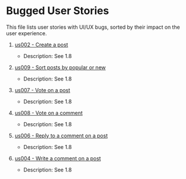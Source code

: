 # Bugged User Stories

This file lists user stories with UI/UX bugs, sorted by their impact on the user experience.

1. [us002 - Create a post](/docs/sprintA/us002/01.requirements-engineering/readme.md)

   - Description: See 1.8

2. [us009 - Sort posts by popular or new](/docs/sprintA/us009/01.requirements-engeneering/readme.md)

   - Description: See 1.8

3. [us007 - Vote on a post](/docs/sprintA/us007/01.requirements-engineering/readme.md)

   - Description: See 1.8

4. [us008 - Vote on a comment](/docs/sprintA/us008/01.requirements-engineering/readme.md)

   - Description: See 1.8

5. [us006 - Reply to a comment on a post](/docs/sprintA/us006/01.requirements-engineering/readme.md)

   - Description: See 1.8

6. [us004 - Write a comment on a post](/docs/sprintA/us004/01.requirements-engineering/readme.md)
   - Description: See 1.8
